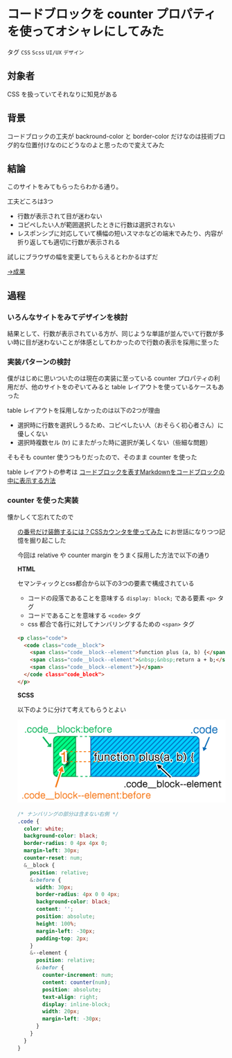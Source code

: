 # コードブロックを counter プロパティを使ってオシャレにしてみた

タグ `CSS` `Scss` `UI/UX` `デザイン`

## 対象者

CSS を扱っていてそれなりに知見がある

## 背景

コードブロックの工夫が backround-color と border-color だけなのは技術ブログ的な位置付けなのにどうなのよと思ったので変えてみた

## 結論

このサイトをみてもらったらわかる通り。

工夫どころは3つ

* 行数が表示されて目が迷わない
* コピペしたい人が範囲選択したときに行数は選択されない
* レスポンシブに対応していて横幅の短いスマホなどの端末でみたり、内容が折り返しても適切に行数が表示される

試しにブラウザの幅を変更してもらえるとわかるはずだ

[→成果](https://github.com/shimomuh/shimomuh.github.io/pull/6/commits/97b9cb15da919f4ee9cff2dcc49cc4c1a6f4dac1)

## 過程

### いろんなサイトをみてデザインを検討

結果として、行数が表示されている方が、同じような単語が並んでいて行数が多い時に目が迷わないことが体感としてわかったので行数の表示を採用に至った

### 実装パターンの検討

僕がはじめに思いついたのは現在の実装に至っている counter プロパティの利用だが、他のサイトをのぞいてみると table レイアウトを使っているケースもあった

table レイアウトを採用しなかったのは以下の2つが理由

* 選択時に行数を選択しうるため、コピペしたい人（おそらく初心者さん）に優しくない
* 選択時複数セル (tr) にまたがった時に選択が美しくない（些細な問題）

そもそも counter 使うつもりだったので、そのまま counter を使った

table レイアウトの参考は [コードブロックを表すMarkdownをコードブロックの中に表示する方法](http://carrinova.com/markdown_code_blocks/)

### counter を使った実装

懐かしくて忘れてたので [<ol>の番号だけ装飾するには？CSSカウンタを使ってみた](https://www.granfairs.com/blog/staff/css-ol-styling-with-counter) にお世話になりつつ記憶を掘り起こした

今回は relative や counter margin をうまく採用した方法で以下の通り

**HTML**

セマンティックとcss都合から以下の3つの要素で構成されている

* コードの段落であることを意味する `display: block;` である要素 `<p>` タグ
* コードであることを意味する `<code>` タグ
* css 都合で各行に対してナンバリングするための `<span>` タグ

```html
<p class="code">
  <code class="code__block">
    <span class="code__block--element">function plus (a, b) {</span><br>
    <span class="code__block--element">&nbsp;&nbsp;return a + b;</span><br>
    <span class="code__block--element">}</span>
  </code class="code_block">
</p>
```

**SCSS**

以下のように分けて考えてもらうとよい

![](/diary/2019-06-30/description.png)

```css
/* ナンバリングの部分は含まない右側 */
.code {
  color: white;
  background-color: black;
  border-radius: 0 4px 4px 0;
  margin-left: 30px;
  counter-reset: num;
  &__block {
    position: relative;
    &:before {
      width: 30px;
      border-radius: 4px 0 0 4px;
      background-color: black;
      content: '';
      position: absolute;
      height: 100%;
      margin-left: -30px;
      padding-top: 2px;
    }
    &--element {
      position: relative;
      &:befor {
        counter-increment: num;
        content: counter(num);
        position: absolute;
        text-align: right;
        display: inline-block;
        width: 20px;
        margin-left: -30px;
      }
    }
  }
}
```
